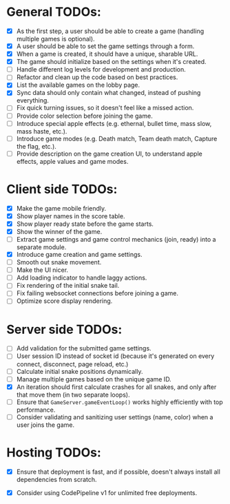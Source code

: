 # General TODOs:

- [x] As the first step, a user should be able to create a game (handling multiple games is optional).
- [x] A user should be able to set the game settings through a form.
- [x] When a game is created, it should have a unique, sharable URL.
- [x] The game should initialize based on the settings when it's created.
- [ ] Handle different log levels for development and production.
- [ ] Refactor and clean up the code based on best practices.
- [x] List the available games on the lobby page.
- [x] Sync data should only contain what changed, instead of pushing everything.
- [ ] Fix quick turning issues, so it doesn't feel like a missed action.
- [ ] Provide color selection before joining the game.
- [ ] Introduce special apple effects (e.g. ethernal, bullet time, mass slow, mass haste, etc.).
- [ ] Introduce game modes (e.g. Death match, Team death match, Capture the flag, etc.).
- [ ] Provide description on the game creation UI, to understand apple effects, apple values and game modes.
 
 # Client side TODOs:

- [x] Make the game mobile friendly.
- [x] Show player names in the score table.
- [x] Show player ready state before the game starts.
- [x] Show the winner of the game.
- [ ] Extract game settings and game control mechanics (join, ready) into a separate module.
- [x] Introduce game creation and game settings.
- [ ] Smooth out snake movement.
- [ ] Make the UI nicer.
- [ ] Add loading indicator to handle laggy actions.
- [ ] Fix rendering of the initial snake tail.
- [ ] Fix failing websocket connections before joining a game.
- [ ] Optimize score display rendering.
 
 # Server side TODOs:

- [ ] Add validation for the submitted game settings.
- [ ] User session ID instead of socket id (because it's generated on every connect, disconnect, page reload, etc.)
- [ ] Calculate initial snake positions dynamically.
- [ ] Manage multiple games based on the unique game ID.
- [x] An iteration should first calculate crashes for all snakes, and only after that move them (in two separate loops).
- [ ] Ensure that `GameServer.gameEventLoop()` works highly efficiently with top performance.
- [ ] Consider validating and sanitizing user settings (name, color) when a user joins the game.

# Hosting TODOs:

- [x] Ensure that deployment is fast, and if possible, doesn't always install all dependencies from scratch.
- [x] Consider using CodePipeline v1 for unlimited free deployments.
 